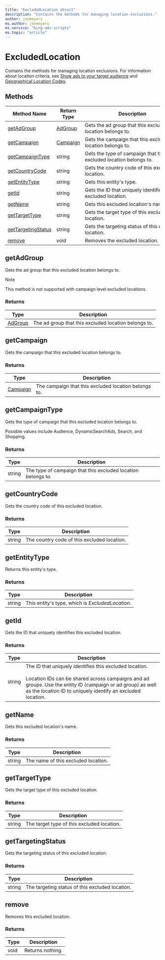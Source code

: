```yaml
---
title: "ExcludedLocation object"
description: "Contains the methods for managing location exclusions."
author: jonmeyers
ms.author: jonmeyers
ms.service: "bing-ads-scripts"
ms.topic: "article"
---
```


# ExcludedLocation

Contains the methods for managing location exclusions. For information about location criteria, see [Show ads to your target audience](/advertising/guides/show-ads-target-audience) and [Geographical Location Codes](/advertising/guides/geographical-location-codes).

## Methods
|Method Name|Return Type|Description|
|-|-|-
[getAdGroup](#getadgroup)|[AdGroup](./AdGroup.md)|Gets the ad group that this excluded location belongs to.
[getCampaign](#getcampaign)|[Campaign](./Campaign.md)|Gets the campaign that this excluded location belongs to.
[getCampaignType](#getcampaigntype)|string|Gets the type of campaign that this excluded location belongs to.
[getCountryCode](#getcountrycode)|string|Gets the country code of this excluded location.
[getEntityType](#getentitytype)|string|Gets this entity's type.
[getId](#getid)|string|Gets the ID that uniquely identifies this excluded location.
[getName](#getname)|string|Gets this excluded location's name.
[getTargetType](#gettargettype)|string|Gets the target type of this excluded location.
[getTargetingStatus](#gettargetingstatus)|string|Gets the targeting status of this excluded location.
[remove](#remove)|void|Removes the excluded location.



## <a name="getadgroup"></a>getAdGroup
Gets the ad group that this excluded location belongs to. 

> [!NOTE]
> This method is not supported with campaign level excluded locations. 

### Returns
|Type|Description|
|-|-
[AdGroup](./AdGroup.md)|The ad group that this excluded location belongs to.


## <a name="getcampaign"></a>getCampaign
Gets the campaign that this excluded location belongs to. 

### Returns
|Type|Description|
|-|-
[Campaign](./Campaign.md)|The campaign that this excluded location belongs to.


## <a name="getcampaigntype"></a>getCampaignType
Gets the type of campaign that this excluded location belongs to. 

Possible values include Audience, DynamicSearchAds, Search, and Shopping. 

### Returns
|Type|Description|
|-|-
string|The type of campaign that this excluded location belongs to.


## <a name="getcountrycode"></a>getCountryCode
Gets the country code of this excluded location. 

### Returns
|Type|Description|
|-|-
string|The country code of this excluded location.


## <a name="getentitytype"></a>getEntityType
Returns this entity's type. 

### Returns
|Type|Description|
|-|-
string|This entity's type, which is *ExcludedLocation*.


## <a name="getid"></a>getId
Gets the ID that uniquely identifies this excluded location.

### Returns
|Type|Description|
|-|-
string|The ID that uniquely identifies this excluded location.<br/><br/>Location IDs can be shared across campaigns and ad groups. Use the entity ID (campaign or ad group) as well as the location ID to uniquely identify an excluded location. 


## <a name="getname"></a>getName
Gets this excluded location's name.

### Returns
|Type|Description|
|-|-
string|The name of this excluded location.


## <a name="gettargettype"></a>getTargetType
Gets the target type of this excluded location.

### Returns
|Type|Description|
|-|-
string|The target type of this excluded location.


## <a name="gettargetingstatus"></a>getTargetingStatus
Gets the targeting status of this excluded location.

### Returns
|Type|Description|
|-|-
string|The targeting status of this excluded location.


## <a name="remove"></a>remove
Removes this excluded location.

### Returns
|Type|Description|
|-|-
void|Returns nothing.


